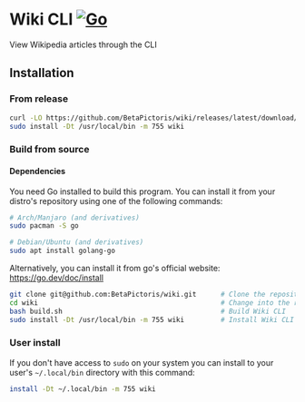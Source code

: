 # Wiki CLI [![Go](https://github.com/BetaPictoris/wcli/actions/workflows/go.yml/badge.svg)](https://github.com/BetaPictoris/wcli/actions/workflows/go.yml)
View Wikipedia articles through the CLI

## Installation
### From release
```bash
curl -LO https://github.com/BetaPictoris/wiki/releases/latest/download/wiki    # Download the latest binary.
sudo install -Dt /usr/local/bin -m 755 wiki                                    # Install Wiki CLI to "/usr/local/bin" with the mode "755"
```

### Build from source 

#### Dependencies

You need Go installed to build this program. You can install it from your distro's repository using one of the following commands:

```bash
# Arch/Manjaro (and derivatives)
sudo pacman -S go

# Debian/Ubuntu (and derivatives)
sudo apt install golang-go
```

Alternatively, you can install it from go's official website: https://go.dev/doc/install

```bash
git clone git@github.com:BetaPictoris/wiki.git      # Clone the repository
cd wiki                                             # Change into the repository's directory
bash build.sh                                       # Build Wiki CLI
sudo install -Dt /usr/local/bin -m 755 wiki         # Install Wiki CLI to "/usr/local/bin" with the mode "755"
```

### User install
If you don't have access to `sudo` on your system you can install to your user's `~/.local/bin` directory with this command: 
```bash
install -Dt ~/.local/bin -m 755 wiki
```
